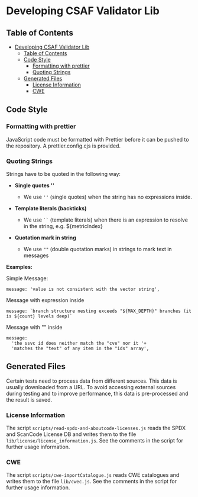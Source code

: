 # Developing CSAF Validator Lib

## Table of Contents

<!-- TOC -->

- [Developing CSAF Validator Lib](#developing-csaf-validator-lib)
  - [Table of Contents](#table-of-contents)
  - [Code Style](#code-style)
    - [Formatting with prettier](#formatting-with-prettier)
    - [Quoting Strings](#quoting-strings)
  - [Generated Files](#generated-files)
    - [License Information](#license-information)
    - [CWE](#cwe)

<!-- /TOC -->

## Code Style

### Formatting with prettier

JavaScript code must be formatted with Prettier before it can be pushed to the repository.
A prettier.config.cjs is provided.

### Quoting Strings

Strings have to be quoted in the following way:

- **Single quotes ''**

  - We use `''` (single quotes) when the string has no expressions inside.

- **Template literals (backticks)**

  - We use ` `` ` (template literals) when there is an expression to resolve in the string, e.g. ${metricIndex}

- **Quotation mark in string**
  - We use `""` (double quotation marks) in strings to mark text in messages

**Examples:**

Simple Message:

```
message: 'value is not consistent with the vector string',
```

Message with expression inside

```
message: `branch structure nesting exceeds "${MAX_DEPTH}" branches (it is ${count} levels deep)`
```

Message with "" inside

```
message:
  'the ssvc id does neither match the "cve" nor it '+
  'matches the "text" of any item in the "ids" array',
```

## Generated Files

Certain tests need to process data from different sources. This data is usually downloaded from a URL. To avoid
accessing external sources during testing and to improve performance, this data is pre-processed and the result is
saved.

### License Information

The script `scripts/read-spdx-and-aboutcode-licenses.js` reads the SPDX and ScanCode License DB and writes them to
the file `lib/license/license_information.js`. See the comments in the script for further usage information.

### CWE

The script `scripts/cwe-importCatalogue.js` reads CWE catalogues and writes them to the file `lib/cwec.js`. See the
comments in the script for further usage information.
